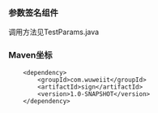 ### 参数签名组件


调用方法见TestParams.java




### Maven坐标

```
    <dependency>
        <groupId>com.wuweiit</groupId>
        <artifactId>sign</artifactId>
        <version>1.0-SNAPSHOT</version>
    </dependency>
```